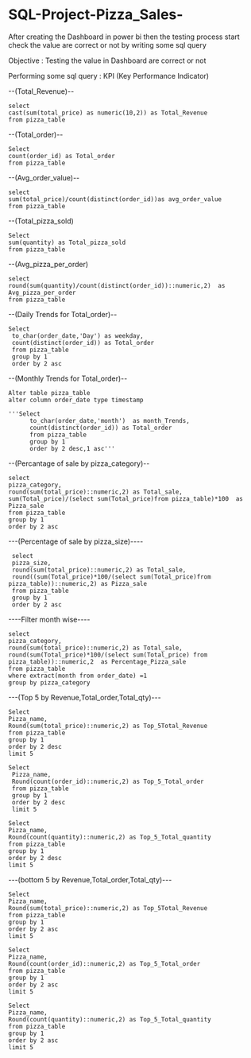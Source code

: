 # SQL-Project-Pizza_Sales-
After creating the Dashboard in power bi then the testing process start check the value are correct or not by writing some sql query

 Objective : Testing the value in Dashboard are correct or not

Performing some sql query :
KPI (Key Performance Indicator)
 
--(Total_Revenue)--
 
```
select  
cast(sum(total_price) as numeric(10,2)) as Total_Revenue 
from pizza_table

````

--(Total_order)--

```
Select 
count(order_id) as Total_order
from pizza_table
```

--(Avg_order_value)--

```
select 
sum(total_price)/count(distinct(order_id))as avg_order_value
from pizza_table
```

--(Total_pizza_sold)

```
Select   
sum(quantity) as Total_pizza_sold 
from pizza_table
```

--(Avg_pizza_per_order)	
```
select 
round(sum(quantity)/count(distinct(order_id))::numeric,2)  as Avg_pizza_per_order
from pizza_table
```


--(Daily Trends for Total_order)--
```
Select 
 to_char(order_date,'Day') as weekday,
 count(distinct(order_id)) as Total_order
 from pizza_table
 group by 1
 order by 2 asc
```
	   
--(Monthly Trends for Total_order)--

```
Alter table pizza_table
alter column order_date type timestamp

'''Select 
      to_char(order_date,'month')  as month_Trends,
	  count(distinct(order_id)) as Total_order
	  from pizza_table
	  group by 1
	  order by 2 desc,1 asc'''
```

--(Percantage of sale by pizza_category)--

```
select 
pizza_category,
round(sum(total_price)::numeric,2) as Total_sale,
sum(Total_price)/(select sum(Total_price)from pizza_table)*100  as Pizza_sale
from pizza_table
group by 1
order by 2 asc
```

---(Percentage  of sale by pizza_size)---- 
```
 select 
 pizza_size,
 round(sum(total_price)::numeric,2) as Total_sale,
 round((sum(Total_price)*100/(select sum(Total_price)from pizza_table))::numeric,2) as Pizza_sale
 from pizza_table
 group by 1
 order by 2 asc
```



----Filter month wise----
```
select 
pizza_category,
round(sum(total_price)::numeric,2) as Total_sale,
round(sum(Total_price)*100/(select sum(Total_price) from pizza_table))::numeric,2  as Percentage_Pizza_sale
from pizza_table
where extract(month from order_date) =1
group by pizza_category
```



---(Top 5 by Revenue,Total_order,Total_qty)---
```
Select 
Pizza_name,
Round(sum(total_price)::numeric,2) as Top_5Total_Revenue
from pizza_table
group by 1
order by 2 desc
limit 5
```
```	
Select 
 Pizza_name,
 Round(count(order_id)::numeric,2) as Top_5_Total_order
 from pizza_table
 group by 1 
 order by 2 desc
 limit 5
```
```
Select 
Pizza_name,
Round(count(quantity)::numeric,2) as Top_5_Total_quantity
from pizza_table
group by 1
order by 2 desc
limit 5
```

---(bottom 5 by Revenue,Total_order,Total_qty)---

 ```
Select      
Pizza_name,
Round(sum(total_price)::numeric,2) as Top_5Total_Revenue
from pizza_table
group by 1
order by 2 asc
limit 5
```

```  
Select 
Pizza_name,
Round(count(order_id)::numeric,2) as Top_5_Total_order
from pizza_table
group by 1
order by 2 asc
limit 5
```
```
Select 
Pizza_name,
Round(count(quantity)::numeric,2) as Top_5_Total_quantity
from pizza_table
group by 1
order by 2 asc
limit 5
```





